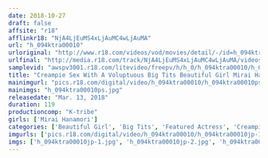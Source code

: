 ```yaml
---
date: 2018-10-27
draft: false
affsite: "r18"
afflinkr18: "NjA4LjEuMS4xLjAuMC4wLjAuMA"
url: "h_094ktra00010"
urloriginal: "http://www.r18.com/videos/vod/movies/detail/-/id=h_094ktra00010"
urlfinal: "http://media.r18.com/track/NjA4LjEuMS4xLjAuMC4wLjAuMA/videos/vod/movies/detail/-/id=h_094ktra00010"
samplevid: "awspv3001.r18.com/litevideo/freepv/h/h_0/h_094ktra00010/h_094ktra00010_dmb_w.mp4"
title: "Creampie Sex With A Voluptuous Big Tits Beautiful Girl Mirai Hanamori"
mainimgurl: "pics.r18.com/digital/video/h_094ktra00010/h_094ktra00010ps.jpg"
mainimgs: "h_094ktra00010ps.jpg"
releasedate: "Mar. 13, 2018"
duration: 119
productioncomp: "K-tribe"
girls: ['Mirai Hanamori']
categories: ['Beautiful Girl', 'Big Tits', 'Featured Actress', 'Creampie', 'Hi-Def']
imgurls: ['pics.r18.com/digital/video/h_094ktra00010/h_094ktra00010jp-1.jpg', 'pics.r18.com/digital/video/h_094ktra00010/h_094ktra00010jp-2.jpg', 'pics.r18.com/digital/video/h_094ktra00010/h_094ktra00010jp-3.jpg', 'pics.r18.com/digital/video/h_094ktra00010/h_094ktra00010jp-4.jpg', 'pics.r18.com/digital/video/h_094ktra00010/h_094ktra00010jp-5.jpg', 'pics.r18.com/digital/video/h_094ktra00010/h_094ktra00010jp-6.jpg', 'pics.r18.com/digital/video/h_094ktra00010/h_094ktra00010jp-7.jpg', 'pics.r18.com/digital/video/h_094ktra00010/h_094ktra00010jp-8.jpg', 'pics.r18.com/digital/video/h_094ktra00010/h_094ktra00010jp-9.jpg', 'pics.r18.com/digital/video/h_094ktra00010/h_094ktra00010jp-10.jpg', 'pics.r18.com/digital/video/h_094ktra00010/h_094ktra00010jp-11.jpg', 'pics.r18.com/digital/video/h_094ktra00010/h_094ktra00010jp-12.jpg', 'pics.r18.com/digital/video/h_094ktra00010/h_094ktra00010jp-13.jpg', 'pics.r18.com/digital/video/h_094ktra00010/h_094ktra00010jp-14.jpg', 'pics.r18.com/digital/video/h_094ktra00010/h_094ktra00010jp-15.jpg', 'pics.r18.com/digital/video/h_094ktra00010/h_094ktra00010jp-16.jpg', 'pics.r18.com/digital/video/h_094ktra00010/h_094ktra00010jp-17.jpg', 'pics.r18.com/digital/video/h_094ktra00010/h_094ktra00010jp-18.jpg', 'pics.r18.com/digital/video/h_094ktra00010/h_094ktra00010jp-19.jpg', 'pics.r18.com/digital/video/h_094ktra00010/h_094ktra00010jp-20.jpg']
imgs: ['h_094ktra00010jp-1.jpg', 'h_094ktra00010jp-2.jpg', 'h_094ktra00010jp-3.jpg', 'h_094ktra00010jp-4.jpg', 'h_094ktra00010jp-5.jpg', 'h_094ktra00010jp-6.jpg', 'h_094ktra00010jp-7.jpg', 'h_094ktra00010jp-8.jpg', 'h_094ktra00010jp-9.jpg', 'h_094ktra00010jp-10.jpg', 'h_094ktra00010jp-11.jpg', 'h_094ktra00010jp-12.jpg', 'h_094ktra00010jp-13.jpg', 'h_094ktra00010jp-14.jpg', 'h_094ktra00010jp-15.jpg', 'h_094ktra00010jp-16.jpg', 'h_094ktra00010jp-17.jpg', 'h_094ktra00010jp-18.jpg', 'h_094ktra00010jp-19.jpg', 'h_094ktra00010jp-20.jpg']
---
```

